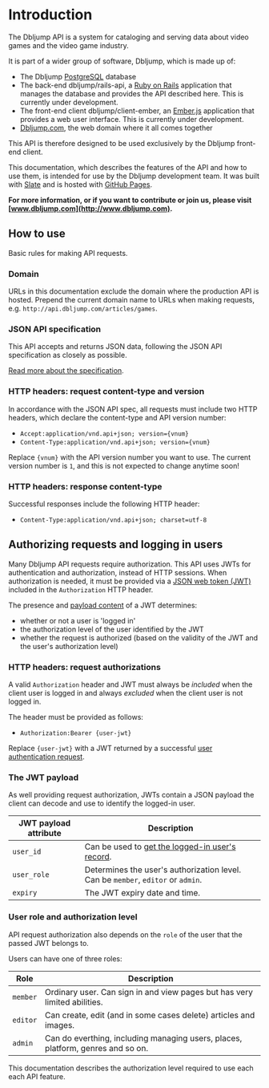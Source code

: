 # Introduction

The Dbljump API is a system for cataloging and serving data about video games and the video game industry.

It is part of a wider group of software, Dbljump, which is made up of:

* The Dbljump [PostgreSQL](https://www.postgresql.org) database
* The back-end dbljump/rails-api, a [Ruby on Rails](http://rubyonrails.org) application that manages the database and provides the API described here. This is currently under development.
* The front-end client dbljump/client-ember, an [Ember.js](https://www.emberjs.com) application that provides a web user interface. This is currently under development.
* [Dbljump.com](http://www.dbljump.com), the web domain where it all comes together

This API is therefore designed to be used exclusively by the Dbljump front-end client.

This documentation, which describes the features of the API and how to use them, is intended for use by the Dbljump development team. It was built with [Slate](https://github.com/lord/slate) and is hosted with [GitHub Pages](https://pages.github.com).

**For more information, or if you want to contribute or join us, please visit [www.dbljump.com](http://www.dbljump.com).**

## How to use

Basic rules for making API requests.

### Domain

URLs in this documentation exclude the domain where the production API is hosted. Prepend the current domain name to URLs when making requests, e.g. `http://api.dbljump.com/articles/games`.

### JSON API specification

This API accepts and returns JSON data, following the JSON API specification as closely as possible.

[Read more about the specification](http://jsonapi.org).

### HTTP headers: request content-type and version

In accordance with the JSON API spec, all requests must include two HTTP headers, which declare the content-type and API version number:

* `Accept:application/vnd.api+json; version={vnum}`
* `Content-Type:application/vnd.api+json; version={vnum}`

Replace `{vnum}` with the API version number you want to use. The current version number is `1`, and this is not expected to change anytime soon!

### HTTP headers: response content-type

Successful responses include the following HTTP header:

* `Content-Type:application/vnd.api+json; charset=utf-8`

## Authorizing requests and logging in users

Many Dbljump API requests require authorization. This API uses JWTs for authentication and authorization, instead of HTTP sessions. When authorization is needed, it must be provided via a [JSON web token (JWT)](https://jwt.io) included in the `Authorization` HTTP header.

The presence and [payload content](#the-jwt-payload) of a JWT determines:

* whether or not a user is 'logged in'
* the authorization level of the user identified by the JWT
* whether the request is authorized (based on the validity of the JWT and the user's authorization level)

### HTTP headers: request authorizations

A valid `Authorization` header and JWT must always be _included_ when the client user is logged in and always _excluded_ when the client user is not logged in.

The header must be provided as follows:

* `Authorization:Bearer {user-jwt}`

Replace `{user-jwt}` with a JWT returned by a successful [user authentication request](#users-authentications).

### The JWT payload

As well providing request authorization, JWTs contain a JSON payload the client can decode and use to identify the logged-in user.

JWT payload attribute | Description
--------------------- | -----------
`user_id` | Can be used to [get the logged-in user's record](#get-single-user).
`user_role` | Determines the user's authorization level. Can be `member`, `editor` or `admin`.
`expiry` | The JWT expiry date and time.

### User role and authorization level

API request authorization also depends on the `role` of the user that the passed JWT belongs to.

Users can have one of three roles:

Role                | Description
------------------- | -----------
`member`            | Ordinary user. Can sign in and view pages but has very limited abilities.
`editor`            | Can create, edit (and in some cases delete) articles and images.
`admin`             | Can do everthing, including managing users, places, platform, genres and so on.

This documentation describes the authorization level required to use each each API feature.
